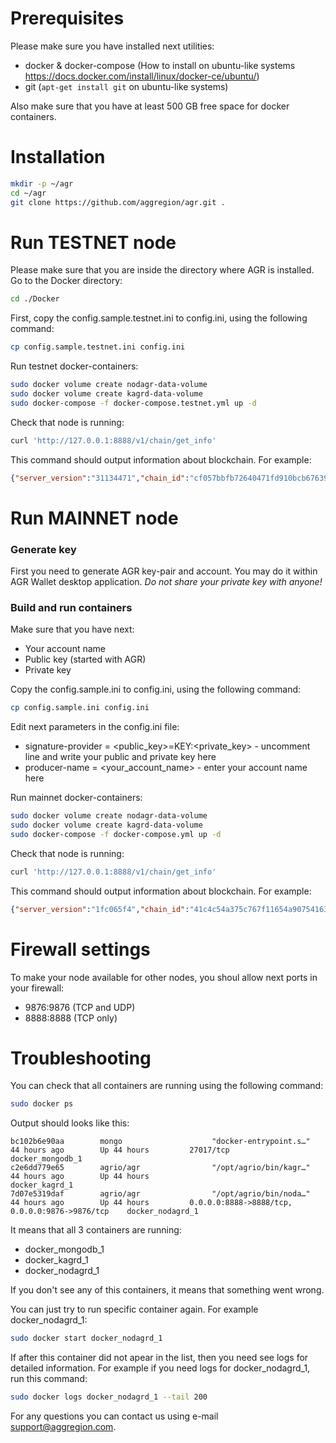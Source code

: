 # Prerequisites

Please make sure you have installed next utilities:
* docker & docker-compose (How to install on ubuntu-like systems https://docs.docker.com/install/linux/docker-ce/ubuntu/)
* git (`apt-get install git` on ubuntu-like systems)

Also make sure that you have at least 500 GB free space for docker containers.

# Installation
```sh
mkdir -p ~/agr
cd ~/agr
git clone https://github.com/aggregion/agr.git .
```

# Run TESTNET node
Please make sure that you are inside the directory where AGR is installed.
Go to the Docker directory:
```sh
cd ./Docker
```
First, copy the config.sample.testnet.ini to config.ini, using the following command:
```sh
cp config.sample.testnet.ini config.ini
```

Run testnet docker-containers:
```sh
sudo docker volume create nodagr-data-volume
sudo docker volume create kagrd-data-volume
sudo docker-compose -f docker-compose.testnet.yml up -d
```

Check that node is running:

```sh
curl 'http://127.0.0.1:8888/v1/chain/get_info'
```

This command should output information about blockchain. For example:
```json
{"server_version":"31134471","chain_id":"cf057bbfb72640471fd910bcb67639c22df9f92470936cddc1ade0e2f2e7dc4f","head_block_num":1513438,"last_irreversible_block_num":1513437,"last_irreversible_block_id":"001717dd818a1ebdf045e3a5d7c76649700250926443d654e2f283ac236c4139","head_block_id":"001717de83945ba35ef9cb170ed89413035f44724031c382d87b5f6119654ac1","head_block_time":"2018-09-18T06:24:10.000","head_block_producer":"agrio","virtual_block_cpu_limit":200000000,"virtual_block_net_limit":1048576000,"block_cpu_limit":199900,"block_net_limit":1048576,"server_version_string":"v1.2.4-1-g311344717"}
```

# Run MAINNET node

### Generate key

First you need to generate AGR key-pair and account.
You may do it within AGR Wallet desktop application.
*Do not share your private key with anyone!*

### Build and run containers

Make sure that you have next:
* Your account name
* Public key (started with AGR)
* Private key

Copy the config.sample.ini to config.ini, using the following command:

```sh
cp config.sample.ini config.ini
```

Edit next parameters in the config.ini file:
* signature-provider = <public_key>=KEY:<private_key> - uncomment line and write your public and private key here
* producer-name = <your_account_name> - enter your account name here

Run mainnet docker-containers:
```sh
sudo docker volume create nodagr-data-volume
sudo docker volume create kagrd-data-volume
sudo docker-compose -f docker-compose.yml up -d
```

Check that node is running:

```sh
curl 'http://127.0.0.1:8888/v1/chain/get_info'
```

This command should output information about blockchain. For example:
```json
{"server_version":"1fc065f4","chain_id":"41c4c54a375c767f11654a907541633bdddf158a8f0c394f657980bc484c91c9","head_block_num":1863547,"last_irreversible_block_num":1863546,"last_irreversible_block_id":"001c6f7ad42ba54ec3eb7adb7d93ae867bf0c8a6d05a9f9a68e9683e7af2b40a","head_block_id":"001c6f7b784f21192d8682cd843d5b1bbc77d66becbfe0d87538af1909b9121c","head_block_time":"2018-09-18T06:40:58.500","head_block_producer":"agrio","virtual_block_cpu_limit":200000000,"virtual_block_net_limit":1048576000,"block_cpu_limit":199900,"block_net_limit":1048576,"server_version_string":"v1.2.1-27-g1fc065f40"}
```

# Firewall settings

To make your node available for other nodes, you shoul allow next ports in your firewall:
* 9876:9876 (TCP and UDP)
* 8888:8888 (TCP only)

# Troubleshooting

You can check that all containers are running using the following command:

```sh
sudo docker ps
```

Output should looks like this:
```
bc102b6e90aa        mongo                    "docker-entrypoint.s…"   44 hours ago        Up 44 hours         27017/tcp                                         docker_mongodb_1
c2e6dd779e65        agrio/agr                "/opt/agrio/bin/kagr…"   44 hours ago        Up 44 hours                                                           docker_kagrd_1
7d07e5319daf        agrio/agr                "/opt/agrio/bin/noda…"   44 hours ago        Up 44 hours         0.0.0.0:8888->8888/tcp, 0.0.0.0:9876->9876/tcp    docker_nodagrd_1
```

It means that all 3 containers are running:
* docker_mongodb_1
* docker_kagrd_1
* docker_nodagrd_1

If you don't see any of this containers, it means that something went wrong.

You can just try to run specific container again. For example docker_nodagrd_1:
```sh
sudo docker start docker_nodagrd_1
```

If after this container did not apear in the list, then you need see logs for detailed information. For example if you need logs for docker_nodagrd_1, run this command:

```sh
sudo docker logs docker_nodagrd_1 --tail 200
```

For any questions you can contact us using e-mail support@aggregion.com.
